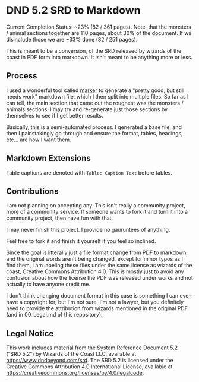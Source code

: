 # DND 5.2 SRD to Markdown

Current Completion Status: ~23% (82 / 361 pages). Note, that the monsters / animal sections together are 110 pages, about 30% of the document. If we disinclude those we are ~33% done (82 / 251 pages).

This is meant to be a conversion, of the SRD released by wizards of the coast in PDF form into markdown. It isn't meant to be anything more or less.

## Process

I used a wonderful tool called [marker](https://github.com/VikParuchuri/marker) to generate a "pretty good, but still needs work" markdown file, which I then split into multiple files. So far as I can tell, the main section that came out the roughest was the monsters / animals sections. I may try and re-generate just those sections by themselves to see if I get better results.

Basically, this is a semi-automated process. I generated a base file, and then I painstakingly go through and ensure the format, tables, headings, etc... are how I want them.

## Markdown Extensions

Table captions are denoted with `Table: Caption Text` before tables.

## Contributions

I am not planning on accepting any. This isn't really a community project, more of a community service. If someone wants to fork it and turn it into a community project, then have fun with that.

I may never finish this project. I provide no gauruntees of anything.

Feel free to fork it and finish it yourself if you feel so inclined.

Since the goal is litterally just a file format change from PDF to markdown, and the original words aren't being changed, except for minor typos as I find them, I am labeling these files under the same license as wizards of the coast, Creative Commons Attribution 4.0. This is mostly just to avoid any confusion about how the license the PDF was released under works and not actually to have anyone credit me.

I don't think changing document format in this case is something I can even have a copyright for, but I'm not sure, I'm not a lawyer, but you definitely need to provide the attribution from wizards mentioned in the original PDF (and in 00_Legal.md of this repository).

## Legal Notice

This work includes material from the System Reference Document 5.2 (“SRD 5.2”) by Wizards of the Coast LLC, available at https://www.dndbeyond.com/srd. The SRD 5.2 is licensed under the Creative Commons Attribution 4.0 International License, available at https://creativecommons.org/licenses/by/4.0/legalcode.